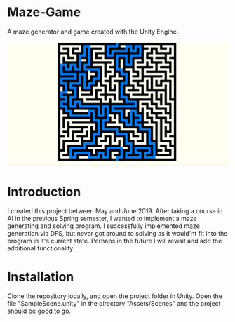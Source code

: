 # Maze-Game
A maze generator and game created with the Unity Engine.

![Preview Image](preview.jpg "Preview")

# Introduction
I created this project between May and June 2019. After taking a course in AI in the previous Spring semester, I wanted to implement a maze generating and solving program. I successfully implemented maze generation via DFS, but never got around to solving as it would'nt fit into the program in it's current state. Perhaps in the future I will revisit and add the additional functionality.

# Installation
Clone the repository locally, and open the project folder in Unity. Open the file "SampleScene.unity" in the directory "Assets/Scenes" and the project should be good to go.
